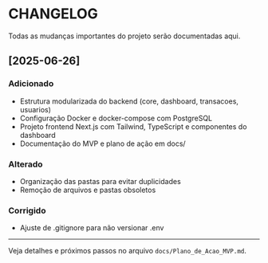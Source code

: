 # CHANGELOG

Todas as mudanças importantes do projeto serão documentadas aqui.

## [2025-06-26]
### Adicionado
- Estrutura modularizada do backend (core, dashboard, transacoes, usuarios)
- Configuração Docker e docker-compose com PostgreSQL
- Projeto frontend Next.js com Tailwind, TypeScript e componentes do dashboard
- Documentação do MVP e plano de ação em docs/

### Alterado
- Organização das pastas para evitar duplicidades
- Remoção de arquivos e pastas obsoletos

### Corrigido
- Ajuste de .gitignore para não versionar .env

---

Veja detalhes e próximos passos no arquivo `docs/Plano_de_Acao_MVP.md`. 